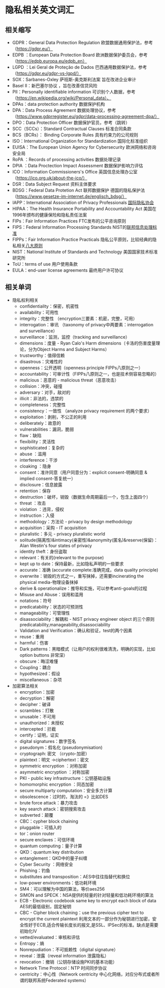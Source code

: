 # 隐私相关英文词汇

## 相关缩写
 * GDPR：General Data Protection Regulation 欧盟数据通用保护法，参考（https://gdpr.eu/）
 * EDPB ：European Data Protection Board  欧洲数据保护委员会，参考（https://edpb.europa.eu/edpb_en）
 * LGPD ：Lei Geral de Proteção de Dados 巴西通用数据保护法，参考（https://gdpr.eu/gdpr-vs-lgpd/）
 * SOX：Sarbanes-Oxley 萨班斯-奥克斯利法案 旨在改进企业审计
 * Basel II：新巴塞尔协议 ，旨在改善信贷风险
 * PII：Personally identifiable information 可识别个人数据，参考（https://en.wikipedia.org/wiki/Personal_data）、
 * DPAs：data protection authority 数据保护机构 
 * DPA：Data Process Agreement 数据处理协议，参考（https://www.gdprregister.eu/gdpr/data-processing-agreement-dpa/）
 * DPO：Data Protection Officer 数据保护官员，参考（跳转）
 * SCC（SCCs）：Standard Contractual Clauses 标准合同条款
 * BCS（BCRs）： Binding Corporate Rules 具有约束力的公司规则
 * ISO：International Organization for Standardization 国际化标准组织
 * EUISA：The European Union Agency for Cybersecurity 欧洲网络和咨询安全局
 * RoPA ：Records of processing activities 数据处理记录
 * DPIA ：Data Proctection Impact Assessment 数据保护影响力评估
 * ICO：Information Commissioners's Office 英国信息处理办公室（https://ico.org.uk/about-the-ico/）
 * DSR：Data Subject Request 资料主体要求
 * BDSG：Federal Data Protetion Act 联邦数据保护 德国的隐私保护法（https://www.gesetze-im-internet.de/englisch_bdsg/）
 * IAPP：International Association of Privacy Professionals [国际隐私协会](https://iapp.org/)
 * HIPAA：The Health Insurance Portability and Accountability Act 美国在1996年颁布的健康保险和隐私责任法案
 * FIPs：Fair Information Practices FTC发布的公平咨询原则
 * FIPS：Federal Information Processing Standards  NIST的[联邦信息处理标准](https://www.nist.gov/standardsgov/compliance-faqs-federal-information-processing-standards-fips)
 * FIPPs：Fair Information Practice Practicals 隐私公平原则，比较经典的隐私相关[八大原则](https://iapp.org/resources/article/fair-information-practices/)
 * NIST：National Institute of Standards and Technology 美国国家技术标准研究所
 * ToU：terms of use 用户使用条款
 * EULA：end-user license agreements 最终用户许可协议
  

## 相关单词
 * 隐私权利相关
   * confidentiality：保密，机密性
   * availability：可用性
   * integrity：完整性 （encryption三要素：机密，完整，可用）
   * interrogation：审讯 （taxonomy of privacy中两要素：interrogation and surveillance）
   * surveillance：监测，监控（tracking and surveillance）
   * dimensions：度量 - Ryan Calo's Harm dimensions（卡洛的伤害度量理论，分为Object Harms and Subject Harms）
   * trustworthy：值得信赖
   * disastrous：灾难性的
   * openness：公开透明（openness principle FIPPs八原则之一）
   * accountability：可审计性（FIPPs八原则之一，也是技术侧容易忽略的）
   * malicious：恶意的 - malicious threat（恶意攻击）
   * collision：冲突，碰撞
   * adversary：对手，敌对的
   * illicit：非法的，违禁的
   * completeness：完整性
   * consistency：一致性 （analyze privacy requirement 的两个要求）
   * exploitation：剥削，不公正的利用
   * deliberately：故意的
   * vulnerabilities：漏洞，脆弱
   * flaw：缺陷
   * flexibility：灵活性
   * sophisticated：复杂的
   * abuse ：滥用
   * interference：干涉
   * cloaking ：隐身
   * consent：准许同意（用户同意分为：explicit consent-明确同意 & implied consent-答复统一）
   * disclosure：信息披露
   * retention：保存
   * destruction：破坏，销毁（数据生命周期最后一个，包含上面四个）
   * threat ：攻击
   * violation ：违背，侵权
   * instruction：入侵
   * methodology：方法论 - privacy by design methodology
   * acquisition：采购 - IT acquisition 
   * pluralistic：多元 - privacy pluralistic world
   * solitude(隔离性)&intimacy(亲密性)&anonymity(匿名)&reserve(保留)：Alan Westin's four states of privacy
   * identity theft：身份盗取
   * relevant：有关的(relevant to the purpose)
   * kept up to date：保持最新，比如隐私声明的一些要求
   * accurate：准确 (accurate complete:准确完成，data quality principle)
   * overwrite：销毁的方式之一，重写抹掉，还需要incinerating the physical media-物理设备抹掉
   * derive & operationalize：推导和实施，可以参考anti-goals的过程
   * Misuse and Abuse：误用和滥用
   * notations：符号
   * predicatability：状态的可预测性
   * manageability：可管理性
   * disassociability：解耦和 - NIST privacy engineer object 的三个原则predicatability,manageability,disassociability
   * Validation and Verification：确认和验证，test的两个因素
   * reuse：重用
   * harmful：伤害
   * Dark patterns：黑暗模式（让用户的权利很难清洗，明确的实现，比如option buttons 非常深）
   * obscure：晦涩难懂
   * Coupling：耦合
   * hypothesized：假设
   * miscellaneous：杂项
 * 加密算法相关
   * encryption：加密
   * decryption：解密
   * decipher：破译
   * scrambles：打散
   * unusable：不可用
   * unauthorized：未授权 
   * intercepted：拦截
   * certify：证明，证实
   * digital signatures：数字签名
   * pseudonym：假名化 (pseudonymisation)
   * cryptograph: 密文 （crypto-加密）
   * plaintext：明文 ->ciphertext：密文 
   * symmetric encryption ：对称加密
   * asymmetric encryption ：对称加密
   * PKI - public key infrastructure：公钥基础设施
   * homomorphic encryption ：同态加密
   * secure multiparty computation：安全多方计算
   * obsolescence：过时的，淘汰的 =》比如DES
   * brute force attack：暴力攻击
   * key search attack：密钥搜索攻击
   * subverted：颠覆
   * CBC：cypher block chaining
   * pluggable：可插入的
   * tor：onion router
   * secure enclaves：可信环境
   * quantum computing：量子计算
   * QKD：quantum key distribution
   * entanglement：QKD中的量子纠缠
   * Cyber Security ：网络安全
   * Phishing：钓鱼
   * substitutes and transposition：AES中往往指替代和换位
   * low-power environments：低功耗环境
   * SM4：可以理解为中国的算法，等价aes256
   * SIMON and SPECK：NSA提供的轻量的针对轻量和低功耗环境的算法
   * ECB - Electronic codebook same key to encrypt each block of data AES的最低级别，固定秘钥
   * CBC - Cipher block chaining：use the previous cipher text to encrypt the current plaintext 利用文本的一部分作为秘钥进行加密，安全性好于ECB,适合传输长度长的报文,是SSL、IPSec的标准。缺点是需要初始化IV
   * vetted/evaluated：审核和评估
   * Entropy：熵 
   * Nonrepudiation：不可抵赖性（digital signature）
   * reveal：泄露（reveal information 泄露隐私）
   * revocation：撤销（公钥存储设施PKI的基本功能）
   * Network Time Protocol：NTP 时间同步协议
   * centricity：中心性（Network centricity 中心化网络，对应分布式或者所谓的联邦系统Federated systems）


    